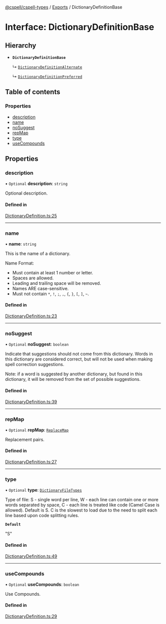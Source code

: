 [@cspell/cspell-types](../README.md) / [Exports](../modules.md) / DictionaryDefinitionBase

# Interface: DictionaryDefinitionBase

## Hierarchy

- **`DictionaryDefinitionBase`**

  ↳ [`DictionaryDefinitionAlternate`](DictionaryDefinitionAlternate.md)

  ↳ [`DictionaryDefinitionPreferred`](DictionaryDefinitionPreferred.md)

## Table of contents

### Properties

- [description](DictionaryDefinitionBase.md#description)
- [name](DictionaryDefinitionBase.md#name)
- [noSuggest](DictionaryDefinitionBase.md#nosuggest)
- [repMap](DictionaryDefinitionBase.md#repmap)
- [type](DictionaryDefinitionBase.md#type)
- [useCompounds](DictionaryDefinitionBase.md#usecompounds)

## Properties

### description

• `Optional` **description**: `string`

Optional description.

#### Defined in

[DictionaryDefinition.ts:25](https://github.com/streetsidesoftware/cspell/blob/5bd8203/packages/cspell-types/src/DictionaryDefinition.ts#L25)

___

### name

• **name**: `string`

This is the name of a dictionary.

Name Format:
- Must contain at least 1 number or letter.
- Spaces are allowed.
- Leading and trailing space will be removed.
- Names ARE case-sensitive.
- Must not contain `*`, `!`, `;`, `,`, `{`, `}`, `[`, `]`, `~`.

#### Defined in

[DictionaryDefinition.ts:23](https://github.com/streetsidesoftware/cspell/blob/5bd8203/packages/cspell-types/src/DictionaryDefinition.ts#L23)

___

### noSuggest

• `Optional` **noSuggest**: `boolean`

Indicate that suggestions should not come from this dictionary.
Words in this dictionary are considered correct, but will not be
used when making spell correction suggestions.

Note: if a word is suggested by another dictionary, but found in
this dictionary, it will be removed from the set of
possible suggestions.

#### Defined in

[DictionaryDefinition.ts:39](https://github.com/streetsidesoftware/cspell/blob/5bd8203/packages/cspell-types/src/DictionaryDefinition.ts#L39)

___

### repMap

• `Optional` **repMap**: [`ReplaceMap`](../modules.md#replacemap)

Replacement pairs.

#### Defined in

[DictionaryDefinition.ts:27](https://github.com/streetsidesoftware/cspell/blob/5bd8203/packages/cspell-types/src/DictionaryDefinition.ts#L27)

___

### type

• `Optional` **type**: [`DictionaryFileTypes`](../modules.md#dictionaryfiletypes)

Type of file:
S - single word per line,
W - each line can contain one or more words separated by space,
C - each line is treated like code (Camel Case is allowed).
Default is S.
C is the slowest to load due to the need to split each line based upon code splitting rules.

**`Default`**

"S"

#### Defined in

[DictionaryDefinition.ts:49](https://github.com/streetsidesoftware/cspell/blob/5bd8203/packages/cspell-types/src/DictionaryDefinition.ts#L49)

___

### useCompounds

• `Optional` **useCompounds**: `boolean`

Use Compounds.

#### Defined in

[DictionaryDefinition.ts:29](https://github.com/streetsidesoftware/cspell/blob/5bd8203/packages/cspell-types/src/DictionaryDefinition.ts#L29)
